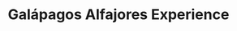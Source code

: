 ---
title: "Galápagos Alfajores Experience"
url: /rosario/galapagos-alfajores-experience/
shop: Konditorei
---